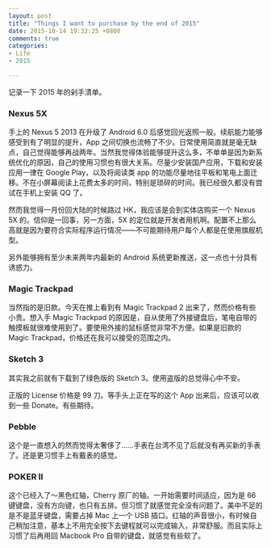 ```yaml
---
layout: post
title: "Things I want to purchase by the end of 2015"
date: 2015-10-14 19:32:25 +0800
comments: true
categories:
- Life
- 2015

---
```


记录一下 2015 年的剁手清单。

### Nexus 5X

手上的 Nexus 5 2013 在升级了 Android 6.0 后感觉回光返照一般。续航能力能够感受到有了明显的提升，App 之间切换也流畅了不少。日常使用简直就是毫无缺点，自己觉得能够再战两年。当然我觉得体验能够提升这么多，不单单是因为新系统优化的原因，自己的使用习惯也有很大关系。尽量少安装国产应用，下载和安装应用一律在 Google Play，以及将阅读类 app 的功能尽量地往平板和笔电上面迁移。不在小屏幕阅读上花费太多的时间，特别是琐碎的时间。我已经很久都没有尝试在手机上安装 QQ 了。

然而我觉得一月份回大陆的时候路过 HK，我应该是会到实体店购买一个 Nexus 5X 的。信仰是一回事，另一方面，5X 的定位就是开发者用机啊。配置不上那么高就是因为要符合实际程序运行情况——不可能期待用户每个人都是在使用旗舰机型。

另外能够拥有至少未来两年内最新的 Android 系统更新推送，这一点也十分具有诱惑力。

### Magic Trackpad

当然指的是旧款。今天在推上看到有 Magic Trackpad 2 出来了，然而价格有些小贵。想入手 Magic Trackpad 的原因是，自从使用了外接键盘后，笔电自带的触摸板就很难使用到了。要使用外接的鼠标感觉非常不方便。如果是旧款的 Magic Trackpad，价格还在我可以接受的范围之内。

### Sketch 3

其实我之前就有下载到了绿色版的 Sketch 3。使用盗版的总觉得心中不安。

正版的 License 价格是 99 刀。等手头上正在写的这个 App 出来后，应该可以收到一些 Donate。有些期待。

### Pebble

这个是一直想入的然而觉得太奢侈了……手表在台湾不见了后就没有再买新的手表了。还是更习惯手上有戴表的感觉。

### POKER II

这个已经入了～黑色红轴，Cherry 原厂的轴。一开始需要时间适应，因为是 66 键键盘，没有方向键，也只有五排。但习惯了就感觉完全没有问题了。美中不足的是不是蓝牙键盘，需要占掉 Mac 上一个 USB 插口。红轴的声音很小，有时候自己稍加注意，基本上不用完全按下去键程就可以完成输入，非常舒服。而且实际上习惯了后再用回 Macbook Pro 自带的键盘，就感觉有些软了。

